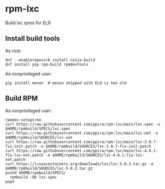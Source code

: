 # rpm-lxc
Build lxc rpms for EL9

## Install build tools
As root:
```
dnf --enablerepo=crb install ninja-build
dnf install pip rpm-build rpmdevtools
```
As nonprivileged user:
```
pip install meson  # meson shipped with EL9 is too old
```

## Build RPM
As nonprivileged user:
```
rpmdev-setuptree
curl https://raw.githubusercontent.com/ppira/rpm-lxc/main/lxc.spec -o $HOME/rpmbuild/SPECS/lxc.spec
curl https://raw.githubusercontent.com/ppira/rpm-lxc/main/lxc-net -o $HOME/rpmbuild/SOURCES/lxc-net
curl https://raw.githubusercontent.com/ppira/rpm-lxc/main/lxc-2.0.7-fix-init.patch -o $HOME/rpmbuild/SOURCES/lxc-2.0.7-fix-init.patch
curl https://raw.githubusercontent.com/ppira/rpm-lxc/main/lxc-4.0.1-fix-lxc-net.patch -o $HOME/rpmbuild/SOURCES/lxc-4.0.1-fix-lxc-net.patch
curl https://linuxcontainers.org/downloads/lxc/lxc-5.0.2.tar.gz -o $HOME/rpmbuild/SOURCES/lxc-5.0.2.tar.gz
pushd $HOME/rpmbuild/SPECS/
  rpmbuild -bb lxc.spec
popd
```
